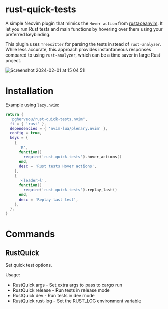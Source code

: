 # rust-quick-tests

A simple Neovim plugin that mimics the `Hover action` from [rustaceanvim](https://github.com/mrcjkb/rustaceanvim). It let you run Rust tests and main functions by hovering over them using your preferred keybinding.

This plugin uses `Treesitter` for parsing the tests instead of `rust-analyzer`. While less accurate, this approach provides instantaneous responses compared to using `rust-analyzer`, which can be a time saver in large Rust project.

![Screenshot 2024-02-01 at 15 04 51](https://github.com/pgherveou/rust-quick-tests.nvim/assets/521091/fd7f28b3-03f3-40f5-bb08-fdd08dfe76c0)

# Installation

Example using [`lazy.nvim`](https://github.com/folke/lazy.nvim):

```lua
return {
  'pgherveou/rust-quick-tests.nvim',
  ft = { 'rust' },
  dependencies = { 'nvim-lua/plenary.nvim' },
  config = true,
  keys = {
    {
      'K',
      function()
        require('rust-quick-tests').hover_actions()
      end,
      desc = 'Rust tests Hover actions',
    },
    {
      '<leader>l',
      function()
        require('rust-quick-tests').replay_last()
      end,
      desc = 'Replay last test',
    },
  },
}
```

# Commands

## RustQuick

Set quick test options.

Usage:

- RustQuick args <args> - Set extra args to pass to cargo run
- RustQuick release - Run tests in release mode
- RustQuick dev - Run tests in dev mode
- RustQuick rust-log <args> - Set the RUST_LOG environment variable

